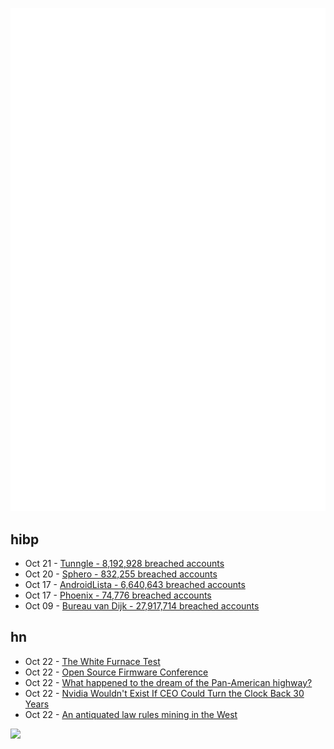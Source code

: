![Metrics](https://raw.githubusercontent.com/phixion/phixion/master/metrics.svg)

## hibp

<!--
for https://github.com/phixion/phixion/blob/main/.github/workflows/feeds.yml
-->
<!--START_SECTION:haveibeenpwnd-->
- Oct 21 - [Tunngle - 8,192,928 breached accounts](https://haveibeenpwned.com/PwnedWebsites#Tunngle)
- Oct 20 - [Sphero - 832,255 breached accounts](https://haveibeenpwned.com/PwnedWebsites#Sphero)
- Oct 17 - [AndroidLista - 6,640,643 breached accounts](https://haveibeenpwned.com/PwnedWebsites#AndroidLista)
- Oct 17 - [Phoenix - 74,776 breached accounts](https://haveibeenpwned.com/PwnedWebsites#Phoenix)
- Oct 09 - [Bureau van Dijk - 27,917,714 breached accounts](https://haveibeenpwned.com/PwnedWebsites#BVD)
<!--END_SECTION:haveibeenpwnd-->

## hn

<!--
for https://github.com/phixion/phixion/blob/main/.github/workflows/feeds.yml
-->
<!--START_SECTION:hn-->
- Oct 22 - [The White Furnace Test](https://lousodrome.net/blog/light/2023/10/21/the-white-furnace-test/)
- Oct 22 - [Open Source Firmware Conference](https://www.osfc.io/)
- Oct 22 - [What happened to the dream of the Pan-American highway?](https://daily.jstor.org/the-pan-american-highway-and-the-darien-gap/)
- Oct 22 - [Nvidia Wouldn't Exist If CEO Could Turn the Clock Back 30 Years](https://www.tomshardware.com/news/nvidia-wouldnt-exist-if-ceo-could-turn-the-clock-back-30-years)
- Oct 22 - [An antiquated law rules mining in the West](https://www.hcn.org/issues/55.8/infographic-mining-an-antiquated-law-rules-mining-in-the-west)
<!--END_SECTION:hn-->

<!--
for https://yhype.me
-->
![](https://hit.yhype.me/github/profile?user_id=13013670)
